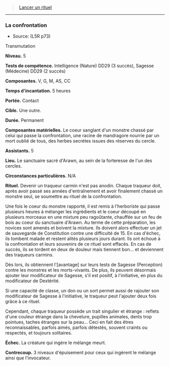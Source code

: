 ﻿---
!GenericItem
Id: l5r_rituals_hd.md#la-confrontation
ParentLink: l5r_rituals_hd.md#lancer-un-rituel
Name: La confrontation
ParentName: Lancer un rituel
NameLevel: 3
Source: (L5R p73)
Attributes: {}
---
> [Lancer un rituel](hd_l5r_rituals.md)

---

### La confrontation

- Source: (L5R p73)

Transmutation

**Niveau.** 5

**Tests de compétence.** Intelligence (Nature) DD29 (3 succès), Sagesse (Médecine) DD29 (2 succès)

**Composantes.** V, G, M, AS, CC

**Temps d'incantation.** 5 heures

**Portée.** Contact

**Cible.** Une outre.

**Durée.** Permanent

**Composantes matérielles.** Le coeur sanglant d'un monstre chassé par celui qui passe la confrontation, une racine de mandragore nourrie par un mort oublié de tous, des herbes secrètes issues des réserves du cercle.

**Assistants.** 5

**Lieu.** Le sanctuaire sacré d'Arawn, au sein de la forteresse de l'un des cercles.

**Circonstances particulières.** N/A

**Rituel.** Devenir un traqueur carmin n'est pas anodin. Chaque traqueur doit, après avoir passé ses années d'entraînement et avoir finalement chassé un monstre seul, se soumettre au rituel de la confrontation.

Une fois le coeur du monstre rapporté, il est remis à l'herboriste qui passe plusieurs heures à mélanger les ingrédients et le coeur découpé en plusieurs morceaux en une mixture peu ragoûtante, chauffée sur un feu de bois au coeur du sanctuaire d'Arawn. Au terme de cette préparation, les novices sont amenés et boivent la mixture. Ils doivent alors effectuer un jet de sauvegarde de Constitution contre une difficulté de 15. En cas d'échec, ils tombent malade et restent alités plusieurs jours durant. Ils ont échoué à la confrontation et leurs souvenirs de ce rituel sont effacés. En cas de succès, ils se tordent en deux de douleur mais tiennent bon… et deviennent des traqueurs carmins.

Dès lors, ils obtiennent l'[avantage] sur leurs tests de Sagesse (Perception) contre les monstres et les morts-vivants. De plus, ils peuvent désormais ajouter leur modificateur de Sagesse, s'il est positif, à l'initiative, en plus du modificateur de Dextérité.

Si une capacité de classe, un don ou un sort permet aussi de rajouter son modificateur de Sagesse à l'initiative, le traqueur peut l'ajouter deux fois grâce à ce rituel.

Cependant, chaque traqueur possède un trait singulier et étrange : reflets d'une couleur étrange dans la chevelure, pupilles animales, dents trop pointues, taches étranges sur la peau... Ceci en fait des êtres reconnaissables, parfois aimés, parfois détestés, souvent craints ou respectés, et toujours solitaires.

**Échec.** La créature qui ingère le mélange meurt.

**Contrecoup.** 3 niveaux d'épuisement pour ceux qui ingèrent le mélange ainsi que l'invocateur.

